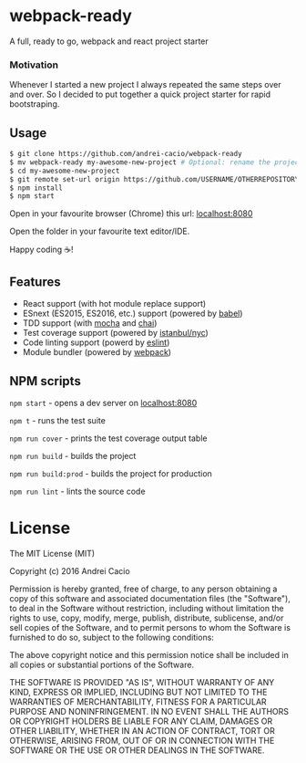 # webpack-ready
A full, ready to go, webpack and react project starter

### Motivation
Whenever I started a new project I always repeated the same steps over and over.
So I decided to put together a quick project starter for rapid bootstraping.

## Usage

```bash
$ git clone https://github.com/andrei-cacio/webpack-ready
$ mv webpack-ready my-awesome-new-project # Optional: rename the project folder
$ cd my-awesome-new-project
$ git remote set-url origin https://github.com/USERNAME/OTHERREPOSITORY.git
$ npm install
$ npm start
```
Open in your favourite browser (Chrome) this url: [localhost:8080](http://localhost:8080)

Open the folder in your favourite text editor/IDE.

Happy coding :coffee:!

## Features
- React support (with hot module replace support)
- ESnext (ES2015, ES2016, etc.) support (powered by [babel](https://babeljs.io/))
- TDD support (with [mocha](http://mochajs.org) and [chai](http://chaijs.com))
- Test coverage support (powered by [istanbul/nyc](https://github.com/istanbuljs/nyc))
- Code linting support (powerd by [eslint](http://eslint.org))
- Module bundler (powered by [webpack](https://webpack.github.io/))

## NPM scripts

`npm start` - opens a dev server on [localhost:8080](http://localhost:8080)

`npm t` - runs the test suite

`npm run cover` - prints the test coverage output table

`npm run build` - builds the project

`npm run build:prod` - builds the project for production

`npm run lint` - lints the source code

# License
The MIT License (MIT)

Copyright (c) 2016 Andrei Cacio

Permission is hereby granted, free of charge, to any person obtaining a copy
of this software and associated documentation files (the "Software"), to deal
in the Software without restriction, including without limitation the rights
to use, copy, modify, merge, publish, distribute, sublicense, and/or sell
copies of the Software, and to permit persons to whom the Software is
furnished to do so, subject to the following conditions:

The above copyright notice and this permission notice shall be included in all
copies or substantial portions of the Software.

THE SOFTWARE IS PROVIDED "AS IS", WITHOUT WARRANTY OF ANY KIND, EXPRESS OR
IMPLIED, INCLUDING BUT NOT LIMITED TO THE WARRANTIES OF MERCHANTABILITY,
FITNESS FOR A PARTICULAR PURPOSE AND NONINFRINGEMENT. IN NO EVENT SHALL THE
AUTHORS OR COPYRIGHT HOLDERS BE LIABLE FOR ANY CLAIM, DAMAGES OR OTHER
LIABILITY, WHETHER IN AN ACTION OF CONTRACT, TORT OR OTHERWISE, ARISING FROM,
OUT OF OR IN CONNECTION WITH THE SOFTWARE OR THE USE OR OTHER DEALINGS IN THE
SOFTWARE.



